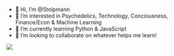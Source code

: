 - 👋 Hi, I’m @Stolpmann
- 👀 I’m interested in Psychedelics, Technology, Conciousness, Finance/Econ & Machine Learning
- 🌱 I’m currently learning Python & JavaScript
- 💞️ I’m looking to collaborate on whatever helps me learn!

![](https://github-profile-summary-cards.vercel.app/api/cards/profile-details?username=Stolpmann)

